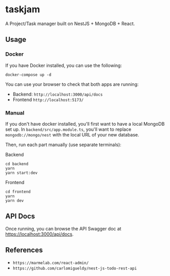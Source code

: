 # taskjam
A Project/Task manager built on NestJS + MongoDB + React.

## Usage

### Docker
If you have Docker installed, you can use the following:

```
docker-compose up -d
```

You can use your browser to check that both apps are running:
- Backend: `http://localhost:3000/api/docs`
- Frontend `http://localhost:5173/`

### Manual
If you don't have docker installed, you'll first want to have a local MongoDB set up. In `backend/src/app.module.ts`, you'll want to replace `mongodb://mongo/nest` with the local URL of your new database.

Then, run each part manually (use separate terminals):

Backend
```
cd backend
yarn
yarn start:dev
```

Frontend
```
cd frontend
yarn
yarn dev
```

## API Docs

Once running, you can browse the API Swagger doc at [https://localhost:3000/api/docs](https://localhost:3000/api/docs).


## References
- `https://marmelab.com/react-admin/`
- `https://github.com/carlomigueldy/nest-js-todo-rest-api`
